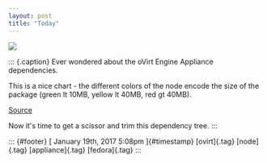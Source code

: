 ```yaml
---
layout: post
title: "Today"
---
```



![](../media/156083785135.png%20)

::: {.caption}
Ever wondered about the oVirt Engine Appliance dependencies.

This is a nice chart - the different colors of the node encode the size
of the package (green lt 10MB, yellow lt 40MB, red gt 40MB).

[Source](https://bugzilla.redhat.com/show_bug.cgi?id=1401931#c5)

Now it's time to get a scissor and trim this dependency tree.
:::

::: {#footer}
[ January 19th, 2017 5:08pm ]{#timestamp} [ovirt]{.tag} [node]{.tag}
[appliance]{.tag} [fedora]{.tag}
:::
